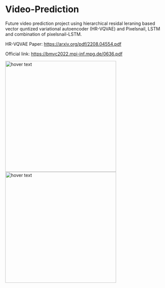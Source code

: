 # Video-Prediction
Future video prediction project using hierarchical residal leraning based vector quntized variational autoencoder (HR-VQVAE) and Pixelsnail, LSTM and combination of pixelsnail-LSTM.

HR-VQVAE Paper: https://arxiv.org/pdf/2208.04554.pdf

Official link: https://bmvc2022.mpi-inf.mpg.de/0636.pdf

<p align="left">
  <img src="https://github.com/mohammad-adiban/Video-Prediction/blob/main/figs/img1.png" width="350" title="hover text"><br />
  <img src="https://github.com/mohammad-adiban/Video-Prediction/blob/main/figs/img2.png" width="350" title="hover text">
</p>
